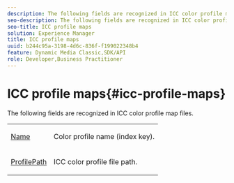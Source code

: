 ```yaml
---
description: The following fields are recognized in ICC color profile map files.
seo-description: The following fields are recognized in ICC color profile map files.
seo-title: ICC profile maps
solution: Experience Manager
title: ICC profile maps
uuid: b244c95a-3198-4d6c-836f-f199022348b4
feature: Dynamic Media Classic,SDK/API
role: Developer,Business Practitioner
---
```


# ICC profile maps{#icc-profile-maps}

The following fields are recognized in ICC color profile map files.

<table id="simpletable_91C7631EE91141DCB6EE70441BC724A9"> 
 <tr class="strow"> 
  <td class="stentry"> <p><span class="codeph"> <a href="../../../../../../is-api/image-catalog/image-serving-api-ref/c-image-catalog-reference/c-icc-profile-map-reference/r-name-icc.md#reference-9e7d3c8e35434981a3dfac66b8946cbe" type="reference" format="dita" scope="local"> Name</a></span> </p></td> 
  <td class="stentry"> <p>Color profile name (index key). </p></td> 
 </tr> 
 <tr class="strow"> 
  <td class="stentry"> <p><span class="codeph"> <a href="../../../../../../is-api/image-catalog/image-serving-api-ref/c-image-catalog-reference/c-icc-profile-map-reference/r-profilepath-icc.md#reference-d0db8b059a60437992fe1ae35761cb95" type="reference" format="dita" scope="local"> ProfilePath</a></span> </p> </td> 
  <td class="stentry"> <p>ICC color profile file path. </p></td> 
 </tr> 
</table>

